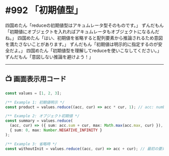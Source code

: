# #992 「初期値型」

四国めたん「reduceの初期値型はアキュムレータ型そのものです。」
ずんだもん「初期値にオブジェクトを入れればアキュムレータもオブジェクトになるんだね。」
四国めたん「はい、初期値を省略すると配列要素から推論されるため意図を満たさないことがあります。」
ずんだもん「初期値は明示的に指定するのが安全だよ。」
四国めたん「初期値型を理解してreduceを使いこなしてください。」
ずんだもん「意図しない推論を避けよう！」

---

## 📺 画面表示用コード

```typescript
const values = [1, 2, 3];

/** Example 1: 初期値明示 */
const product = values.reduce((acc, cur) => acc * cur, 1); // acc: number

/** Example 2: オブジェクト初期値 */
const summary = values.reduce(
  (acc, cur) => ({ sum: acc.sum + cur, max: Math.max(acc.max, cur) }),
  { sum: 0, max: Number.NEGATIVE_INFINITY }
);

/** Example 3: 省略時 */
const withoutInit = values.reduce((acc, cur) => acc + cur); // 最初の要素が初期値
```
